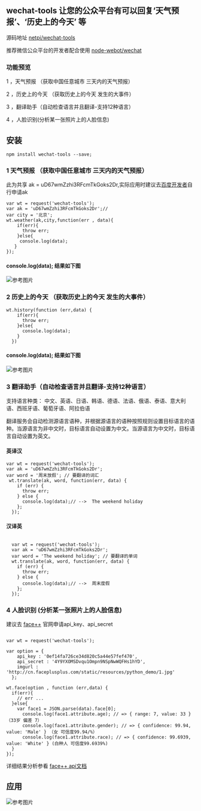 ## wechat-tools 让您的公众平台有可以回复‘天气预报’、‘历史上的今天’ 等
源码地址 [netpi/wechat-tools](https://github.com/netpi/wechat-tools)


推荐微信公众平台的开发者配合使用 [node-webot/wechat](https://github.com/node-webot/wechat)

### 功能预览

1 ，天气预报 （获取中国任意城市 三天内的天气预报）

2 ，历史上的今天 （获取历史上的今天 发生的大事件）

3 ，翻译助手（自动检查语言并且翻译-支持12种语言）

4 ，人脸识别(分析某一张照片上的人脸信息)
## 安装
```
npm install wechat-tools --save;
```
### 1 天气预报 （获取中国任意城市 三天内的天气预报）
此为共享 ak = uD67wmZzhi3RFcmTkGoks2Dr,实际应用时建议去[百度开发者](http://developer.baidu.com/map/index.php)自行申请ak

```
var wt = request('wechat-tools');
var ak = 'uD67wmZzhi3RFcmTkGoks2Dr';//
var city = '北京';
wt.weather(ak,city,function(err , data){
    if(err){
      throw err;
    }else{
     console.log(data);
   }
});
```
#### console.log(data); 结果如下图
![参考图片](http://pistatic.qiniudn.com/images/weather01.png?imageView2/1/w/500/)
### 2 历史上的今天 （获取历史上的今天 发生的大事件）
```
wt.history(function (err,data) {
    if(err){
      throw err;
    }else{
      console.log(data);
    }
  })
```
#### console.log(data); 结果如下图
![参考图片](http://pistatic.qiniudn.com/images/history01.png?imageView2/1/w/400/)

### 3 翻译助手（自动检查语言并且翻译-支持12种语言）

支持语言种类：
中文、英语、日语、韩语、德语、法语、俄语、泰语、意大利语、西班牙语、葡萄牙语、阿拉伯语


翻译服务会自动检测源语言语种，并根据源语言的语种按照规则设置目标语言的语种。当源语言为非中文时，目标语言自动设置为中文。当源语言为中文时，目标语言自动设置为英文。

#### 英译汉
```
var wt = request('wechat-tools');
var ak = 'uD67wmZzhi3RFcmTkGoks2Dr';
var word = '周末放假'; // 要翻译的词汇
 wt.translate(ak, word, function(err, data) {
    if (err) {
      throw err;
    } else {
      console.log(data);// -->  The weekend holiday
    };
  });
```
#### 汉译英
```

  var wt = request('wechat-tools');
  var ak = 'uD67wmZzhi3RFcmTkGoks2Dr';
  var word = 'The weekend holiday'; // 要翻译的单词
  wt.translate(ak, word, function(err, data) {
    if (err) {
      throw err;
    } else {
      console.log(data);// -->  周末度假
    };
  });

```

### 4  人脸识别 (分析某一张照片上的人脸信息)

  建议去 [face++](http://www.faceplusplus.com.cn/) 官网申请api_key、api_secret

```

var wt = request('wechat-tools');

var option = {
    api_key : '0ef14fa726ce34d820c5a44e57fef470',
    api_secret : '4Y9YXOMSDvqu1Ompn9NSpNwWQFHs1hYD',
    imgurl : 'http://cn.faceplusplus.com/static/resources/python_demo/1.jpg'
  };

wt.face(option , function (err,data) {
  if(err){
    // err ...
  }else{
    var face1 = JSON.parse(data).face[0];
      console.log(face1.attribute.age); // => { range: 7, value: 33 } （33岁 偏差 7）
      console.log(face1.attribute.gender); // => { confidence: 99.94, value: 'Male' } （女 可信度99.94/%）
      console.log(face1.attribute.race); // => { confidence: 99.6939, value: 'White' } (白种人 可信度99.6939%)
  }
});
```
详细结果分析参看 [face++ api文档](http://www.faceplusplus.com.cn/detection_detect/)

##  应用
![参考图片](http://pistatic.qiniudn.com/images/history-code.jpg?imageView2/1/w/300/)